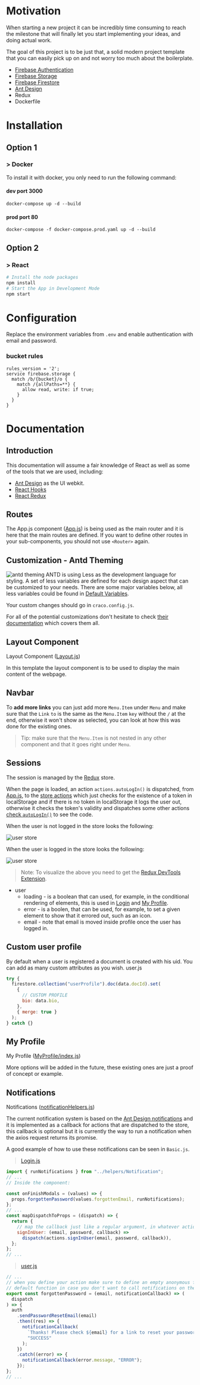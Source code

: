 # Motivation

When starting a new project it can be incredibly time consuming to reach the milestone that will finally let you start implementing your ideas, and doing actual work.

The goal of this project is to be just that, a solid modern project template that you can easily pick up on and not worry too much about the boilerplate.

- [Firebase Authentication](https://firebase.google.com/docs/auth)
- [Firebase Storage](https://firebase.google.com/docs/storage)
- [Firebase Firestore](https://firebase.google.com/docs/firestore)
- [Ant Design](https://ant.design)
- Redux
- Dockerfile

# Installation

## Option 1

### > **Docker**

To install it with docker, you only need to run the following command:

#### dev port 3000

```
docker-compose up -d --build
```

#### prod port 80

```
docker-compose -f docker-compose.prod.yaml up -d --build
```

## Option 2

### > **React**

```bash
# Install the node packages
npm install
# Start the App in Development Mode
npm start
```

# Configuration

Replace the environment variables from `.env` and enable authentication with email and password.

### bucket rules

```
rules_version = '2';
service firebase.storage {
  match /b/{bucket}/o {
    match /{allPaths=**} {
      allow read, write: if true;
    }
  }
}
```

# Documentation

## Introduction

This documentation will assume a fair knowledge of React as well as some of the tools that we are used, including:

- [Ant Design](https://ant.design) as the UI webkit.
- [React Hooks](https://reactjs.org/docs/hooks-intro.html)
- [React Redux](https://redux.js.org/basics/usage-with-react)

## Routes

The App.js component ([App.js](./react/src/App.js)) is being used as the main router and it is here that the main routes are defined. If you want to define other routes in your sub-components, you should not use `<Router>` again.

## Customization - Antd Theming

![antd theming](./img/usage_with_react.png)
ANTD is using Less as the development language for styling. A set of less variables are defined for each design aspect that can be customized to your needs.
There are some major variables below, all less variables could be found in [Default Variables](https://github.com/ant-design/ant-design/blob/master/components/style/themes/default.less).

Your custom changes should go in `craco.config.js`.

For all of the potential customizations don't hesitate to check [their documentation](https://ant.design/docs/react/customize-theme) which covers them all.

## Layout Component

Layout Component ([Layout.js](./react/src/containers/Layout.js))

In this template the layout component is to be used to display the main content of the webpage.

## Navbar

To **add more links** you can just add more `Menu.Item` under `Menu` and make sure that the `Link` `to` is the same as the `Menu.Item` `key` without the `/` at the end, otherwise it won't show as selected, you can look at how this was done for the existing ones.

> Tip: make sure that the `Menu.Item` is not nested in any other component and that it goes right under `Menu`.

## Sessions

The session is managed by the [Redux](https://redux.js.org/basics/usage-with-react) store.

When the page is loaded, an action `actions.autoLogIn()` is dispatched, from [App.js](./react/src/App.js), to the [store actions](./react/src/store/actions/user.js) which just checks for the existence of a token in localStorage and if there is no token in localStorage it logs the user out, otherwise it checks the token's validity and dispatches some other actions [check `autoLogIn()`](./react/src/store/actions/user.js) to see the code.

When the user is not logged in the store looks the following:

![user store](./img/user_store_not_signed_in.png)

When the user is logged in the store looks the following:

![user store](./img/user_store_signed_in.png)

> Note: To visualize the above you need to get the [Redux DevTools Extension](https://github.com/zalmoxisus/redux-devtools-extension).

- user
  - loading - is a boolean that can used, for example, in the conditional rendering of elements, this is used in [Login](./react/src/components/Login.js) and [My Profile](./react/src/components/MyProfile/index.js).
  - error - is a boolen, that can be used, for example, to set a given element to show that it errored out, such as an icon.
  - email - note that email is moved inside profile once the user has logged in.

## Custom user profile

By default when a user is registered a document is created with his uid.
You can add as many custom attributes as you wish.
user.js

```jsx
try {
  firestore.collection("userProfile").doc(data.docId).set(
    {
      // CUSTOM PROFILE
      bio: data.bio,
    },
    { merge: true }
  );
} catch {}
```

## My Profile

My Profile ([MyProfile/index.js](./react/src/components/MyProfile/index.js))

More options will be added in the future, these existing ones are just a proof of concept or example.

## Notifications

Notifications ([notificationHelpers.js](./react/src/Helpers/notificationHelpers.js))

The current notification system is based on the [Ant Design notifications](https://ant.design/components/notification/) and it is implemented as a callback for actions that are dispatched to the store, this callback is optional but it is currently the way to run a notification when the axios request returns its promise.

A good example of how to use these notifications can be seen in `Basic.js`.

> [Login.js](./react/src/components/Login.js)

```jsx
import { runNotifications } from "../helpers/Notification";
// ...
// Inside the component:

const onFinishModals = (values) => {
  props.forgottenPassword(values.forgottenEmail, runNotifications);
};
// ...
const mapDispatchToProps = (dispatch) => {
  return {
    // map the callback just like a regular argument, in whatever action you want to dispatch
    signInUser: (email, password, callback) =>
      dispatch(actions.signInUser(email, password, callback)),
  };
};
// ...
```

> [user.js](./react/src/store/actions/user.js)

```jsx
// ...
// when you define your action make sure to define an empty anonymous function as the
// default function in case you don't want to call notifications on the given action
export const forgottenPassword = (email, notificationCallback) => (
  dispatch
) => {
  auth
    .sendPasswordResetEmail(email)
    .then((res) => {
      notificationCallback(
        `Thanks! Please check ${email} for a link to reset your password.`,
        "SUCCESS"
      );
    })
    .catch((error) => {
      notificationCallback(error.message, "ERROR");
    });
};
// ...
```
